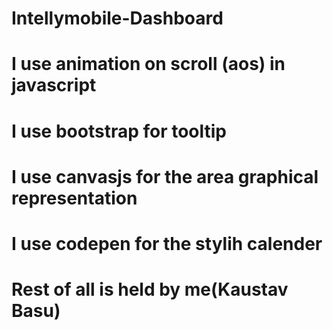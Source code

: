 # Intellymobile-Dashboard
# I use animation on scroll (aos) in javascript
# I use bootstrap for tooltip
# I use canvasjs for the area graphical representation
# I use codepen for the stylih calender

# Rest of all is held by me(Kaustav Basu)
